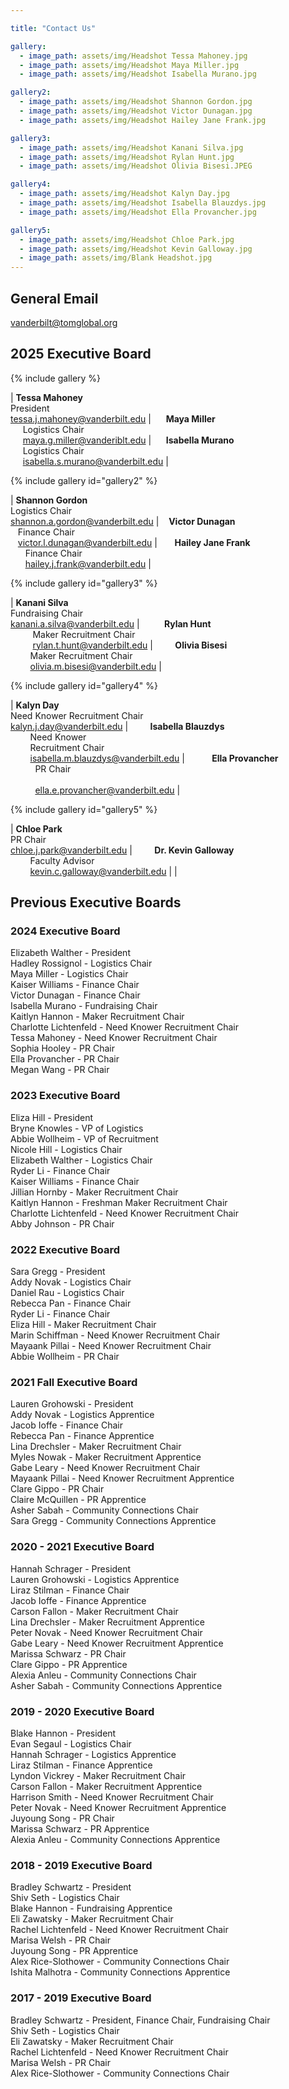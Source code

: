 ```yaml
---

title: "Contact Us"

gallery:
  - image_path: assets/img/Headshot Tessa Mahoney.jpg
  - image_path: assets/img/Headshot Maya Miller.jpg
  - image_path: assets/img/Headshot Isabella Murano.jpg

gallery2:
  - image_path: assets/img/Headshot Shannon Gordon.jpg
  - image_path: assets/img/Headshot Victor Dunagan.jpg
  - image_path: assets/img/Headshot Hailey Jane Frank.jpg

gallery3:
  - image_path: assets/img/Headshot Kanani Silva.jpg
  - image_path: assets/img/Headshot Rylan Hunt.jpg
  - image_path: assets/img/Headshot Olivia Bisesi.JPEG

gallery4:
  - image_path: assets/img/Headshot Kalyn Day.jpg
  - image_path: assets/img/Headshot Isabella Blauzdys.jpg
  - image_path: assets/img/Headshot Ella Provancher.jpg

gallery5:
  - image_path: assets/img/Headshot Chloe Park.jpg
  - image_path: assets/img/Headshot Kevin Galloway.jpg
  - image_path: assets/img/Blank Headshot.jpg
---
```


## General Email
vanderbilt@tomglobal.org
## 2025 Executive Board

{% include gallery %}

| **Tessa Mahoney**<br>President<br><a href="mailto:tessa.j.mahoney@vanderbilt.edu" style="font-size: 0.75em;">tessa.j.mahoney@vanderbilt.edu</a> | &nbsp;&nbsp;&nbsp;&nbsp;&nbsp;**Maya Miller**<br>&nbsp;&nbsp;&nbsp;&nbsp;&nbsp;Logistics Chair<br>&nbsp;&nbsp;&nbsp;&nbsp;&nbsp;<a href="mailto:maya.g.miller@vanderbilt.edu" style="font-size: 0.75em;">maya.g.miller@vanderiblt.edu</a> | &nbsp;&nbsp;&nbsp;&nbsp;&nbsp;**Isabella Murano**<br>&nbsp;&nbsp;&nbsp;&nbsp;&nbsp;Logistics Chair&nbsp;&nbsp;&nbsp;&nbsp;&nbsp;<br>&nbsp;&nbsp;&nbsp;&nbsp;&nbsp;<a href="mailto:isabella.s.murano@vanderbilt.edu" style="font-size: 0.75em;">isabella.s.murano@vanderbilt.edu</a> |

{% include gallery id="gallery2" %}

| **Shannon Gordon**<br>Logistics Chair<br><a href="mailto:shannon.a.gordon@vanderbilt.edu" style="font-size: 0.75em;">shannon.a.gordon@vanderbilt.edu</a> | &nbsp;&nbsp;&nbsp;**Victor Dunagan**<br>&nbsp;&nbsp;&nbsp;Finance Chair<br>&nbsp;&nbsp;&nbsp;<a href="mailto:victor.l.dunagan@vanderbilt.edu" style="font-size: 0.75em;">victor.l.dunagan@vanderbilt.edu</a> | &nbsp;&nbsp;&nbsp;&nbsp;&nbsp;&nbsp;**Hailey Jane Frank**<br>&nbsp;&nbsp;&nbsp;&nbsp;&nbsp;&nbsp;Finance Chair<br>&nbsp;&nbsp;&nbsp;&nbsp;&nbsp;&nbsp;<a href="mailto:hailey.j.frank@vanderbilt.edu" style="font-size: 0.75em;">hailey.j.frank@vanderbilt.edu</a> |

{% include gallery id="gallery3" %}

| **Kanani Silva**<br>Fundraising Chair<br><a href="mailto:kanani.a.silva@vanderbilt.edu" style="font-size: 0.75em;">kanani.a.silva@vanderbilt.edu</a> | &nbsp;&nbsp;&nbsp;&nbsp;&nbsp;&nbsp;&nbsp;&nbsp;&nbsp;**Rylan Hunt**<br>&nbsp;&nbsp;&nbsp;&nbsp;&nbsp;&nbsp;&nbsp;&nbsp;&nbsp;Maker Recruitment Chair<br>&nbsp;&nbsp;&nbsp;&nbsp;&nbsp;&nbsp;&nbsp;&nbsp;&nbsp;<a href="mailto:rylan.t.hunt@vanderbilt.edu" style="font-size: 0.75em;">rylan.t.hunt@vanderbilt.edu</a> | &nbsp;&nbsp;&nbsp;&nbsp;&nbsp;&nbsp;&nbsp;&nbsp;**Olivia Bisesi**<br>&nbsp;&nbsp;&nbsp;&nbsp;&nbsp;&nbsp;&nbsp;&nbsp;Maker Recruitment Chair<br>&nbsp;&nbsp;&nbsp;&nbsp;&nbsp;&nbsp;&nbsp;&nbsp;<a href="mailto:olivia.m.bisesi@vanderbilt.edu" style="font-size: 0.75em;">olivia.m.bisesi@vanderbilt.edu</a> |

{% include gallery id="gallery4" %}

| **Kalyn Day**<br>Need Knower Recruitment Chair<br><a href="mailto:kalyn.j.day@vanderbilt.edu" style="font-size: 0.75em;">kalyn.j.day@vanderbilt.edu</a> | &nbsp;&nbsp;&nbsp;&nbsp;&nbsp;&nbsp;&nbsp;&nbsp;**Isabella Blauzdys**<br>&nbsp;&nbsp;&nbsp;&nbsp;&nbsp;&nbsp;&nbsp;&nbsp;Need Knower<br>&nbsp;&nbsp;&nbsp;&nbsp;&nbsp;&nbsp;&nbsp;&nbsp;Recruitment Chair<br>&nbsp;&nbsp;&nbsp;&nbsp;&nbsp;&nbsp;&nbsp;&nbsp;<a href="mailto:isabella.m.blauzdys@vanderbilt.edu" style="font-size: 0.75em;">isabella.m.blauzdys@vanderbilt.edu</a> | &nbsp;&nbsp;&nbsp;&nbsp;&nbsp;&nbsp;&nbsp;&nbsp;&nbsp;&nbsp;**Ella Provancher**<br>&nbsp;&nbsp;&nbsp;&nbsp;&nbsp;&nbsp;&nbsp;&nbsp;&nbsp;&nbsp;PR Chair<br><br>&nbsp;&nbsp;&nbsp;&nbsp;&nbsp;&nbsp;&nbsp;&nbsp;&nbsp;&nbsp;<a href="mailto:ella.e.provancher@vanderbilt.edu" style="font-size: 0.75em;">ella.e.provancher@vanderbilt.edu</a> |


{% include gallery id="gallery5" %}

| **Chloe Park**<br>PR Chair<br><a href="mailto:chloe.j.park@vanderbilt.edu" style="font-size: 0.75em;">chloe.j.park@vanderbilt.edu</a> | &nbsp;&nbsp;&nbsp;&nbsp;&nbsp;&nbsp;&nbsp;&nbsp;**Dr. Kevin Galloway**<br>&nbsp;&nbsp;&nbsp;&nbsp;&nbsp;&nbsp;&nbsp;&nbsp;Faculty Advisor<br>&nbsp;&nbsp;&nbsp;&nbsp;&nbsp;&nbsp;&nbsp;&nbsp;<a href="mailto:kevin.c.galloway@vanderbilt.edu" style="font-size: 0.75em;">kevin.c.galloway@vanderbilt.edu</a> |  |


## Previous Executive Boards

### 2024 Executive Board
Elizabeth Walther - President<br>
Hadley Rossignol - Logistics Chair<br>
Maya Miller - Logistics Chair<br>
Kaiser Williams - Finance Chair<br>
Victor Dunagan - Finance Chair<br>
Isabella Murano - Fundraising Chair<br>
Kaitlyn Hannon - Maker Recruitment Chair<br>
Charlotte Lichtenfeld - Need Knower Recruitment Chair<br>
Tessa Mahoney - Need Knower Recruitment Chair<br>
Sophia Hooley - PR Chair<br>
Ella Provancher - PR Chair<br>
Megan Wang - PR Chair<br>

### 2023 Executive Board 
Eliza Hill - President<br>
Bryne Knowles - VP of Logistics<br>
Abbie Wollheim - VP of Recruitment<br>
Nicole Hill - Logistics Chair<br>
Elizabeth Walther - Logistics Chair<br>
Ryder Li - Finance Chair<br>
Kaiser Williams - Finance Chair<br>
Jillian Hornby - Maker Recruitment Chair<br>
Kaitlyn Hannon - Freshman Maker Recruitment Chair<br>
Charlotte Lichtenfeld - Need Knower Recruitment Chair<br>
Abby Johnson - PR Chair<br>

### 2022 Executive Board
Sara Gregg - President<br>
Addy Novak - Logistics Chair<br>
Daniel Rau - Logistics Chair<br>
Rebecca Pan - Finance Chair<br>
Ryder Li - Finance Chair<br>
Eliza Hill - Maker Recruitment Chair<br>
Marin Schiffman - Need Knower Recruitment Chair<br>
Mayaank Pillai - Need Knower Recruitment Chair<br>
Abbie Wollheim - PR Chair<br>

### 2021 Fall Executive Board
Lauren Grohowski - President<br>
Addy Novak - Logistics Apprentice<br>
Jacob Ioffe - Finance Chair<br>
Rebecca Pan - Finance Apprentice<br>
Lina Drechsler - Maker Recruitment Chair<br>
Myles Nowak - Maker Recruitment Apprentice<br>
Gabe Leary - Need Knower Recruitment Chair<br>
Mayaank Pillai - Need Knower Recruitment Apprentice<br>
Clare Gippo - PR Chair<br>
Claire McQuillen - PR Apprentice<br>
Asher Sabah - Community Connections Chair<br>
Sara Gregg - Community Connections Apprentice<br>

### 2020 - 2021 Executive Board
Hannah Schrager - President<br>
Lauren Grohowski - Logistics Apprentice<br>
Liraz Stilman - Finance Chair<br>
Jacob Ioffe - Finance Apprentice<br>
Carson Fallon - Maker Recruitment Chair<br>
Lina Drechsler - Maker Recruitment Apprentice<br>
Peter Novak - Need Knower Recruitment Chair<br>
Gabe Leary - Need Knower Recruitment Apprentice<br>
Marissa Schwarz - PR Chair<br>
Clare Gippo - PR Apprentice<br>
Alexia Anleu - Community Connections Chair<br>
Asher Sabah - Community Connections Apprentice<br>

### 2019 - 2020 Executive Board
Blake Hannon - President<br>
Evan Segaul - Logistics Chair<br>
Hannah Schrager - Logistics Apprentice<br>
Liraz Stilman - Finance Apprentice<br>
Lyndon Vickrey - Maker Recruitment Chair<br>
Carson Fallon - Maker Recruitment Apprentice<br>
Harrison Smith - Need Knower Recruitment Chair<br>
Peter Novak - Need Knower Recruitment Apprentice<br>
Juyoung Song - PR Chair<br>
Marissa Schwarz - PR Apprentice<br>
Alexia Anleu - Community Connections Apprentice<br>

### 2018 - 2019 Executive Board
Bradley Schwartz - President<br>
Shiv Seth - Logistics Chair<br>
Blake Hannon - Fundraising Apprentice<br>
Eli Zawatsky - Maker Recruitment Chair<br>
Rachel Lichtenfeld - Need Knower Recruitment Chair<br>
Marisa Welsh - PR Chair<br>
Juyoung Song - PR Apprentice<br>
Alex Rice-Slothower - Community Connections Chair<br>
Ishita Malhotra - Community Connections Apprentice<br>

### 2017 - 2019 Executive Board
Bradley Schwartz - President, Finance Chair, Fundraising Chair<br>
Shiv Seth - Logistics Chair<br>
Eli Zawatsky - Maker Recruitment Chair<br>
Rachel Lichtenfeld - Need Knower Recruitment Chair<br>
Marisa Welsh - PR Chair<br>
Alex Rice-Slothower - Community Connections Chair<br>
